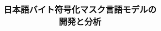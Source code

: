 ---
title: 日本語バイト符号化マスク言語モデルの開発と分析
layout: post
has_content: false
venue: "Proceedings of the Thirty-first Annual Meeting of the Association for Natural Language Processing: NLP2025"
authors:
  - "工藤慧音"
  - "鴨田豪"
  - "塩野大輝"
  - "鈴木潤"
year: 2025
month: 3
rank: 0
links:
  - name: "Conference"
    url: "https://www.anlp.jp/nlp2025/"
    type: "normal"
---